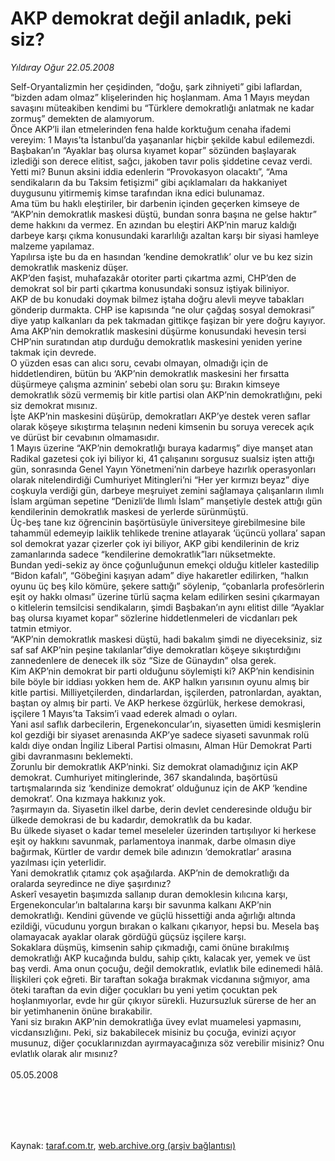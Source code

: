 # AKP demokrat değil anladık, peki siz?

*Yıldıray Oğur 22.05.2008*

<div class="taraf_structure_2col_1zq">
<div class="margen_n">



 <p>Self-Oryantalizmin her çeşidinden, “doğu, şark zihniyeti” gibi laflardan, “bizden adam olmaz” klişelerinden hiç hoşlanmam. Ama 1 Mayıs meydan savaşını müteakiben kendimi bu “Türklere demokratlığı anlatmak ne kadar zormuş” demekten de alamıyorum.<br/>
Önce AKP’li ilan etmelerinden fena halde korktuğum cenaha ifademi vereyim: 1 Mayıs’ta İstanbul’da yaşananlar hiçbir şekilde kabul edilemezdi. Başbakan’ın “Ayaklar baş olursa kıyamet kopar” sözünden başlayarak izlediği son derece elitist, sağcı, jakoben tavır polis şiddetine cevaz verdi. Yetti mi? Bunun aksini iddia edenlerin “Provokasyon olacaktı”, “Ama sendikaların da bu Taksim fetişizmi” gibi açıklamaları da hakkaniyet duygusunu yitirmemiş kimse tarafından ikna edici bulunamaz.<br/>
Ama tüm bu haklı eleştiriler, bir darbenin içinden geçerken kimseye de “AKP’nin demokratlık maskesi düştü, bundan sonra başına ne gelse haktır” deme hakkını da vermez. En azından bu eleştiri AKP’nin maruz kaldığı darbeye karşı çıkma konusundaki kararlılığı azaltan karşı bir siyasi hamleye malzeme yapılamaz.<br/>
Yapılırsa işte bu da en hasından ‘kendine demokratlık’ olur ve bu kez sizin demokratlık maskeniz düşer.<br/>
AKP’den faşist, muhafazakâr otoriter parti çıkartma azmi, CHP’den de demokrat sol bir parti çıkartma konusundaki sonsuz iştiyak biliniyor.<br/>
AKP de bu konudaki doymak bilmez iştaha doğru alevli meyve tabakları gönderip durmakta. CHP ise kapısında “ne olur çağdaş sosyal demokrasi” diye yatıp kalkanları da pek takmadan gittikçe faşizan bir yere doğru kayıyor. <br/>
Ama AKP’nin demokratlık maskesini düşürme konusundaki hevesin tersi CHP’nin suratından atıp durduğu demokratlık maskesini yeniden yerine takmak için devrede.<br/>
O yüzden esas can alıcı soru, cevabı olmayan, olmadığı için de hiddetlendiren, bütün bu ‘AKP’nin demokratlık maskesini her fırsatta düşürmeye çalışma azminin’ sebebi olan soru şu: Bırakın kimseye demokratlık sözü vermemiş bir kitle partisi olan AKP’nin demokratlığını, peki siz demokrat mısınız.<br/>
İşte AKP’nin maskesini düşürüp, demokratları AKP’ye destek veren saflar olarak köşeye sıkıştırma telaşının nedeni kimsenin bu soruya verecek açık ve dürüst bir cevabının olmamasıdır.<br/>
1 Mayıs üzerine “AKP’nin demokratlığı buraya kadarmış” diye manşet atan Radikal gazetesi çok iyi biliyor ki, 41 çalışanını sorgusuz sualsiz işten attığı gün, sonrasında Genel Yayın Yönetmeni’nin darbeye hazırlık operasyonları olarak nitelendirdiği Cumhuriyet Mitingleri’ni “Her yer kırmızı beyaz” diye coşkuyla verdiği gün, darbeye meşruiyet zemini sağlamaya çalışanların ılımlı İslam argüman sepetine “Denizli’de Ilımlı İslam” manşetiyle destek attığı gün kendilerinin demokratlık maskesi de yerlerde sürünmüştü. <br/>
Üç-beş tane kız öğrencinin başörtüsüyle üniversiteye girebilmesine bile tahammül edemeyip laiklik tehlikede trenine atlayarak ‘üçüncü yollara’ sapan sol demokrat yazar çizerler çok iyi biliyor, AKP gibi kendilerinin de kriz zamanlarında sadece “kendilerine demokratlık”ları nüksetmekte.<br/>
Bundan yedi-sekiz ay önce çoğunluğunun emekçi olduğu kitleler kastedilip “Bidon kafalı”, “Göbeğini kaşıyan adam” diye hakaretler edilirken, “halkın oyunu üç beş kilo kömüre, şekere sattığı” söylenip, “çobanlarla profesörlerin eşit oy hakkı olması” üzerine türlü saçma kelam edilirken sesini çıkarmayan o kitlelerin temsilcisi sendikaların, şimdi Başbakan’ın aynı elitist dille “Ayaklar baş olursa kıyamet kopar” sözlerine hiddetlenmeleri de vicdanları pek tatmin etmiyor. <br/>
“AKP’nin demokratlık maskesi düştü, hadi bakalım şimdi ne diyeceksiniz, siz saf saf AKP’nin peşine takılanlar”diye demokratları köşeye sıkıştırdığını zannedenlere de denecek ilk söz “Size de Günaydın” olsa gerek. <br/>
Kim AKP’nin demokrat bir parti olduğunu söylemişti ki? AKP’nin kendisinin bile böyle bir iddiası yokken hem de. AKP halkın yarısının oyunu almış bir kitle partisi. Milliyetçilerden, dindarlardan, işçilerden, patronlardan, ayaktan, baştan oy almış bir parti. Ve AKP herkese özgürlük, herkese demokrasi, işçilere 1 Mayıs’ta Taksim’i vaad ederek almadı o oyları. <br/>
Yani asıl saflık darbecilerin, Ergenekoncular’ın, siyasetten ümidi kesmişlerin kol gezdiği bir siyaset arenasında AKP’ye sadece siyaseti savunmak rolü kaldı diye ondan İngiliz Liberal Partisi olmasını, Alman Hür Demokrat Parti gibi davranmasını beklemekti. <br/>
Zorunlu bir demokratlık AKP’ninki. Siz demokrat olamadığınız için AKP demokrat. Cumhuriyet mitinglerinde, 367 skandalında, başörtüsü tartışmalarında siz ‘kendinize demokrat’ olduğunuz için de AKP ‘kendine demokrat’. Ona kızmaya hakkınız yok.<br/>
?aşırmayın da. Siyasetin ilkel darbe, derin devlet cenderesinde olduğu bir ülkede demokrasi de bu kadardır, demokratlık da bu kadar. <br/>
Bu ülkede siyaset o kadar temel meseleler üzerinden tartışılıyor ki herkese eşit oy hakkını savunmak, parlamentoya inanmak, darbe olmasın diye bağırmak, Kürtler de vardır demek bile adınızın ‘demokratlar’ arasına yazılması için yeterlidir.<br/>
Yani demokratlık çıtamız çok aşağılarda. AKP’nin de demokratlığı da oralarda seyredince ne diye şaşırdınız? <br/>
Askerî vesayetin başımızda sallanıp duran demoklesin kılıcına karşı, Ergenekoncular’ın baltalarına karşı bir savunma kalkanı AKP’nin demokratlığı. Kendini güvende ve güçlü hissettiği anda ağırlığı altında ezildiği, vücudunu yorgun bırakan o kalkanı çıkarıyor, hepsi bu. Mesela baş olamayacak ayaklar olarak gördüğü güçsüz işçilere karşı.<br/>
Sokaklara düşmüş, kimsenin sahip çıkmadığı, cami önüne bırakılmış demokratlığı AKP kucağında buldu, sahip çıktı, kalacak yer, yemek ve üst baş verdi. Ama onun çocuğu, değil demokratlık, evlatlık bile edinemedi hâlâ. İlişkileri çok eğreti. Bir taraftan sokağa bırakmak vicdanına sığmıyor, ama öteki taraftan da evin diğer çocukları bu yeni yetim çocuktan pek hoşlanmıyorlar, evde hır gür çıkıyor sürekli. Huzursuzluk sürerse de her an bir yetimhanenin önüne bırakabilir.<br/>
Yani siz bırakın AKP’nin demokratlığa üvey evlat muamelesi yapmasını, vicdansızlığını. Peki, siz bakabilecek misiniz bu çocuğa, evinizi açıyor musunuz, diğer çocuklarınızdan ayırmayacağınıza söz verebilir misiniz? Onu evlatlık olarak alır mısınız?<br/>
<br/>
05.05.2008</p>
<br/>
<br/>
<br/>



<br/>


<div id="taraf_not">
</div>

</div>


</div>

Kaynak: [taraf.com.tr](http://www.taraf.com.tr:80/makale/671.htm), [web.archive.org (arşiv bağlantısı)](http://web.archive.org/web/20090913021514/http://www.taraf.com.tr:80/makale/671.htm)
